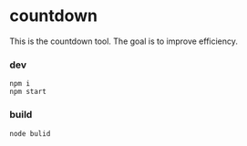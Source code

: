 # countdown
This is the countdown tool.
The goal is to improve efficiency.


### dev
```
npm i
npm start
```
### build
```
node bulid
```

